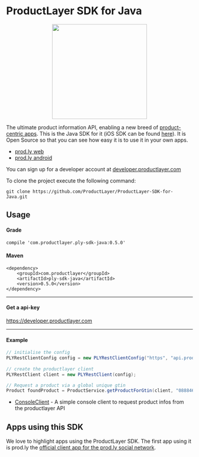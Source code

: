 ProductLayer SDK for Java
========================

<div style="text-align:center"><img src="https://dl.dropboxusercontent.com/u/768123/logo.png" height="256" width="256" ></div>

The ultimate product information API, enabling a new breed of [product-centric apps](http://www.cocoanetics.com/2014/02/from-barcodes-to-productlayer/). This is the Java SDK for it (iOS SDK can be found [here](https://github.com/ProductLayer/ProductLayer-SDK-for-iOS)). It is Open Source so that you can see how easy it is to use it in your own apps.

 - [prod.ly web](https://prod.ly)
 - [prod.ly android](https://play.google.com/store/apps/details?id=com.productlayer.prodly)

You can sign up for a developer account at [developer.productlayer.com](https://developer.productlayer.com)

To clone the project execute the following command:
```
git clone https://github.com/ProductLayer/ProductLayer-SDK-for-Java.git
```

## Usage

#### Grade
	compile 'com.productlayer.ply-sdk-java:0.5.0'
	
#### Maven
	<dependency>
		<groupId>com.productlayer</groupId>
		<artifactId>ply-sdk-java</artifactId>
		<version>0.5.0</version>
	</dependency>

-----
#### Get a api-key
https://developer.productlayer.com

----

#### Example

```java
// initialise the config
PLYRestClientConfig config = new PLYRestClientConfig("https", "api.productlayer.com", 80, "0.5", "<API_KEY>", false, null, 0);
	
// create the productlayer client
PLYRestClient client = new PLYRestClient(config);

// Request a product via a global unique gtin
Product foundProduct = ProductService.getProductForGtin(client, "0888462563369", "de", false, null);
```

 - [ConsoleClient](https://github.com/ProductLayer/ProductLayer-SDK-for-Java/blob/develop/src/main/java/com/productlayer/examples/console/ConsoleClient.java) - A simple console client to request product infos from the productlayer API


Apps using this SDK
-------------------

We love to highlight apps using the ProductLayer SDK. The first app using it is prod.ly the [official client app for the prod.ly social network](https://prod.ly/app/).